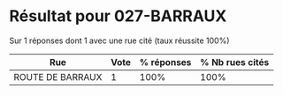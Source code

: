 # Résultat pour 027-BARRAUX

Sur 1 réponses dont 1 avec une rue cité (taux réussite 100%)

| Rue | Vote | % réponses | % Nb rues cités|
|-----|------|------------|----------------|
| ROUTE DE BARRAUX | 1 | 100% | 100%|
